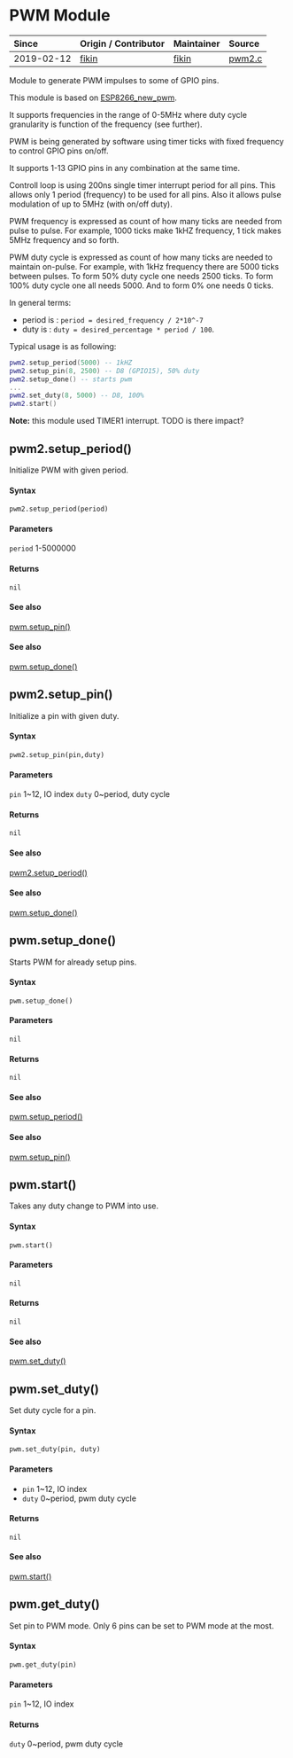 # PWM Module
| Since  | Origin / Contributor  | Maintainer  | Source  |
| :----- | :-------------------- | :---------- | :------ |
| 2019-02-12 | [fikin](https://github.com/fikin) | [fikin](https://github.com/fikin) | [pwm2.c](../../../app/modules/pwm2.c)|

Module to generate PWM impulses to some of GPIO pins.

This module is based on [ESP8266_new_pwm](https://github.com/StefanBruens/ESP8266_new_pwm).

It supports frequencies in the range of 0-5MHz where duty cycle granularity is function of the frequency (see further).

PWM is being generated by software using timer ticks with fixed frequency to control GPIO pins on/off.

It supports 1-13 GPIO pins in any combination at the same time.

Controll loop is using 200ns single timer interrupt period for all pins.
This allows only 1 period (frequency) to be used for all pins.
Also it allows pulse modulation of up to 5MHz (with on/off duty). 

PWM frequency is expressed as count of how many ticks are needed from pulse to pulse.
For example, 1000 ticks make 1kHZ frequency, 1 tick makes 5MHz frequency and so forth.

PWM duty cycle is expressed as count of how many ticks are needed to maintain on-pulse.
For example, with 1kHz frequency there are 5000 ticks between pulses. To form 50% duty cycle one needs 2500 ticks. To form 100% duty cycle one all needs 5000. And to form 0% one needs 0 ticks.

In general terms:
- period is : `period = desired_frequency / 2*10^-7` 
- duty is : `duty = desired_percentage * period / 100`.

Typical usage is as following:
```lua
pwm2.setup_period(5000) -- 1kHZ
pwm2.setup_pin(8, 2500) -- D8 (GPIO15), 50% duty
pwm2.setup_done() -- starts pwm
...
pwm2.set_duty(8, 5000) -- D8, 100%
pwm2.start()
```

**Note:** this module used TIMER1 interrupt. TODO is there impact?

## pwm2.setup_period()
Initialize PWM with given period.

#### Syntax
`pwm2.setup_period(period)`

#### Parameters
`period` 1-5000000

#### Returns
`nil`

#### See also
[pwm.setup_pin()](#setup_pin)

#### See also
[pwm.setup_done()](#setup_done)

## pwm2.setup_pin()
Initialize a pin with given duty.

#### Syntax
`pwm2.setup_pin(pin,duty)`

#### Parameters
`pin` 1~12, IO index
`duty` 0~period, duty cycle

#### Returns
`nil`

#### See also
[pwm2.setup_period()](#setup_period)

#### See also
[pwm.setup_done()](#setup_done)

## pwm.setup_done()
Starts PWM for already setup pins.

#### Syntax
`pwm.setup_done()`

#### Parameters
`nil`

#### Returns
`nil`

#### See also
[pwm.setup_period()](#setup_period)

#### See also
[pwm.setup_pin()](#setup_pin)

## pwm.start()
Takes any duty change to PWM into use.

#### Syntax
`pwm.start()`

#### Parameters
`nil`

#### Returns
`nil`

#### See also
[pwm.set_duty()](#set_duty)

## pwm.set_duty()
Set duty cycle for a pin.

#### Syntax
`pwm.set_duty(pin, duty)`

#### Parameters
- `pin` 1~12, IO index
- `duty` 0~period, pwm duty cycle

#### Returns
`nil`

#### See also
[pwm.start()](#start)

## pwm.get_duty()
Set pin to PWM mode. Only 6 pins can be set to PWM mode at the most.

#### Syntax
`pwm.get_duty(pin)`

#### Parameters
`pin` 1~12, IO index

#### Returns
`duty` 0~period, pwm duty cycle
